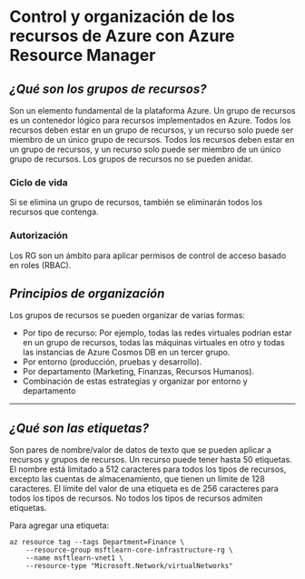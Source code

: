 # Control y organización de los recursos de Azure con Azure Resource Manager

## _¿Qué son los grupos de recursos?_
Son un elemento fundamental de la plataforma Azure. Un grupo de recursos es un contenedor lógico para recursos implementados en Azure. Todos los recursos deben estar en un grupo de recursos, y un recurso solo puede ser miembro de un único grupo de recursos. Todos los recursos deben estar en un grupo de recursos, y un recurso solo puede ser miembro de un único grupo de recursos. Los grupos de recursos no se pueden anidar. 

### Ciclo de vida
Si se elimina un grupo de recursos, también se eliminarán todos los recursos que contenga.

### Autorización
Los RG son un ámbito para aplicar permisos de control de acceso basado en roles (RBAC). 

## _Principios de organización_
Los grupos de recursos se pueden organizar de varias formas:
- Por tipo de recurso: Por ejemplo, todas las redes virtuales podrian estar en un grupo de recursos, todas las máquinas virtuales en otro y todas las instancias de Azure Cosmos DB en un tercer grupo.
- Por entorno (producción, pruebas y desarrollo).
- Por departamento (Marketing, Finanzas, Recursos Humanos).
- Combinación de estas estrategias y organizar por entorno y departamento

---

## _¿Qué son las etiquetas?_
Son pares de nombre/valor de datos de texto que se pueden aplicar a recursos y grupos de recursos. Un recurso puede tener hasta 50 etiquetas. El nombre está limitado a 512 caracteres para todos los tipos de recursos, excepto las cuentas de almacenamiento, que tienen un límite de 128 caracteres. El límite del valor de una etiqueta es de 256 caracteres para todos los tipos de recursos.  No todos los tipos de recursos admiten etiquetas.

Para agregar una etiqueta:
```
az resource tag --tags Department=Finance \
    --resource-group msftlearn-core-infrastructure-rg \
    --name msftlearn-vnet1 \
    --resource-type "Microsoft.Network/virtualNetworks"
```